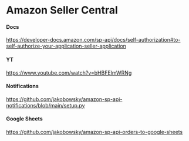 # Amazon Seller Central

#### Docs

https://developer-docs.amazon.com/sp-api/docs/self-authorization#to-self-authorize-your-application-seller-application

#### YT

https://www.youtube.com/watch?v=bHBFElmWRNg

#### Notifications

https://github.com/jakobowsky/amazon-sp-api-notifications/blob/main/setup.py

#### Google Sheets

https://github.com/jakobowsky/amazon-sp-api-orders-to-google-sheets
